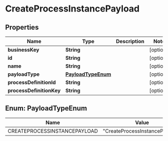 # CreateProcessInstancePayload

## Properties
Name | Type | Description | Notes
------------ | ------------- | ------------- | -------------
**businessKey** | **String** |  |  [optional]
**id** | **String** |  |  [optional]
**name** | **String** |  |  [optional]
**payloadType** | [**PayloadTypeEnum**](#PayloadTypeEnum) |  |  [optional]
**processDefinitionId** | **String** |  |  [optional]
**processDefinitionKey** | **String** |  |  [optional]

<a name="PayloadTypeEnum"></a>
## Enum: PayloadTypeEnum
Name | Value
---- | -----
CREATEPROCESSINSTANCEPAYLOAD | &quot;CreateProcessInstancePayload&quot;
